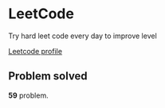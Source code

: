 # LeetCode

Try hard leet code every day to improve level

[ Leetcode profile ](https://leetcode.com/u/orgball2608/)

## Problem solved

**59** problem.
